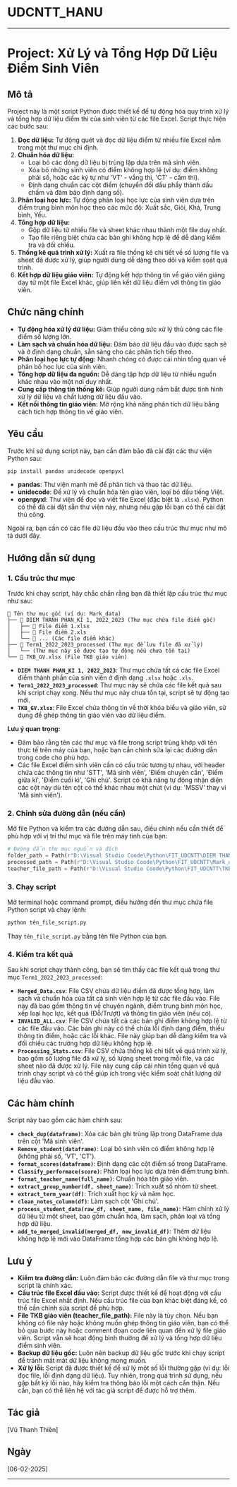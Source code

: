 # UDCNTT_HANU
---

# **Project: Xử Lý và Tổng Hợp Dữ Liệu Điểm Sinh Viên**

## Mô tả

Project này là một script Python được thiết kế để tự động hóa quy trình xử lý và tổng hợp dữ liệu điểm thi của sinh viên từ các file Excel. Script thực hiện các bước sau:

1.  **Đọc dữ liệu:** Tự động quét và đọc dữ liệu điểm từ nhiều file Excel nằm trong một thư mục chỉ định.
2.  **Chuẩn hóa dữ liệu:**
    *   Loại bỏ các dòng dữ liệu bị trùng lặp dựa trên mã sinh viên.
    *   Xóa bỏ những sinh viên có điểm không hợp lệ (ví dụ: điểm không phải số, hoặc các ký tự như 'VT' - vắng thi, 'CT' - cấm thi).
    *   Định dạng chuẩn các cột điểm (chuyển đổi dấu phẩy thành dấu chấm và đảm bảo định dạng số).
3.  **Phân loại học lực:** Tự động phân loại học lực của sinh viên dựa trên điểm trung bình môn học theo các mức độ: Xuất sắc, Giỏi, Khá, Trung bình, Yếu.
4.  **Tổng hợp dữ liệu:**
    *   Gộp dữ liệu từ nhiều file và sheet khác nhau thành một file duy nhất.
    *   Tạo file riêng biệt chứa các bản ghi không hợp lệ để dễ dàng kiểm tra và đối chiếu.
5.  **Thống kê quá trình xử lý:** Xuất ra file thống kê chi tiết về số lượng file và sheet đã được xử lý, giúp người dùng dễ dàng theo dõi và kiểm soát quá trình.
6.  **Kết hợp dữ liệu giáo viên:** Tự động kết hợp thông tin về giáo viên giảng dạy từ một file Excel khác, giúp liên kết dữ liệu điểm với thông tin giáo viên.

## Chức năng chính

*   **Tự động hóa xử lý dữ liệu:** Giảm thiểu công sức xử lý thủ công các file điểm số lượng lớn.
*   **Làm sạch và chuẩn hóa dữ liệu:** Đảm bảo dữ liệu đầu vào được sạch sẽ và ở định dạng chuẩn, sẵn sàng cho các phân tích tiếp theo.
*   **Phân loại học lực tự động:**  Nhanh chóng có được cái nhìn tổng quan về phân bố học lực của sinh viên.
*   **Tổng hợp dữ liệu đa nguồn:**  Dễ dàng tập hợp dữ liệu từ nhiều nguồn khác nhau vào một nơi duy nhất.
*   **Cung cấp thông tin thống kê:**  Giúp người dùng nắm bắt được tình hình xử lý dữ liệu và chất lượng dữ liệu đầu vào.
*   **Kết nối thông tin giáo viên:**  Mở rộng khả năng phân tích dữ liệu bằng cách tích hợp thông tin về giáo viên.

## Yêu cầu

Trước khi sử dụng script này, bạn cần đảm bảo đã cài đặt các thư viện Python sau:

```bash
pip install pandas unidecode openpyxl
```

*   **pandas**: Thư viện mạnh mẽ để phân tích và thao tác dữ liệu.
*   **unidecode**:  Để xử lý và chuẩn hóa tên giáo viên, loại bỏ dấu tiếng Việt.
*   **openpyxl**: Thư viện để đọc và viết file Excel (đặc biệt là `.xlsx`). Python có thể đã cài đặt sẵn thư viện này, nhưng nếu gặp lỗi bạn có thể cài đặt thủ công.

Ngoài ra, bạn cần có các file dữ liệu đầu vào theo cấu trúc thư mục như mô tả dưới đây.

## Hướng dẫn sử dụng

### 1. Cấu trúc thư mục

Trước khi chạy script, hãy chắc chắn rằng bạn đã thiết lập cấu trúc thư mục như sau:

```
📁 Tên thư mục gốc (ví dụ: Mark_data)
├── 📁 DIEM THANH PHAN_KI 1, 2022_2023 (Thư mục chứa file điểm gốc)
│   ├── 📄 File điểm 1.xlsx
│   ├── 📄 File điểm 2.xls
│   └── 📄 ... (Các file điểm khác)
├── 📁 Term1_2022_2023_processed (Thư mục để lưu file đã xử lý)
│   └── (Thư mục này sẽ được tạo tự động nếu chưa tồn tại)
└── 📄 TKB_GV.xlsx (File TKB giáo viên)
```

*   **`DIEM THANH PHAN_KI 1, 2022_2023`**: Thư mục chứa tất cả các file Excel điểm thành phần của sinh viên ở định dạng `.xlsx` hoặc `.xls`.
*   **`Term1_2022_2023_processed`**: Thư mục này sẽ chứa các file kết quả sau khi script chạy xong. Nếu thư mục này chưa tồn tại, script sẽ tự động tạo mới.
*   **`TKB_GV.xlsx`**: File Excel chứa thông tin về thời khóa biểu và giáo viên, sử dụng để ghép thông tin giáo viên vào dữ liệu điểm.

**Lưu ý quan trọng:**

*   Đảm bảo rằng tên các thư mục và file trong script trùng khớp với tên thực tế trên máy của bạn, hoặc bạn cần chỉnh sửa lại các đường dẫn trong code cho phù hợp.
*   Các file Excel điểm sinh viên cần có cấu trúc tương tự nhau, với header chứa các thông tin như 'STT', 'Mã sinh viên', 'Điểm chuyên cần', 'Điểm giữa kì', 'Điểm cuối kì', 'Ghi chú'. Script có khả năng tự động nhận diện các cột này dù tên cột có thể khác nhau một chút (ví dụ: 'MSSV' thay vì 'Mã sinh viên').

### 2. Chỉnh sửa đường dẫn (nếu cần)

Mở file Python và kiểm tra các đường dẫn sau, điều chỉnh nếu cần thiết để phù hợp với vị trí thư mục và file trên máy tính của bạn:

```python
# Đường dẫn thư mục nguồn và đích
folder_path = Path(r"D:\Visual Studio Coode\Python\FIT_UDCNTT\DIEM THANH PHAN_KI 1, 2022_2023")
processed_path = Path(r"D:\Visual Studio Coode\Python\FIT_UDCNTT\Mark_data\Term1_2022_2023_processed")
teacher_file_path = Path(r"D:\Visual Studio Coode\Python\FIT_UDCNTT\TKB_GV khoa.xlsx")
```

### 3. Chạy script

Mở terminal hoặc command prompt, điều hướng đến thư mục chứa file Python script và chạy lệnh:

```bash
python tên_file_script.py
```

Thay `tên_file_script.py` bằng tên file Python của bạn.

### 4. Kiểm tra kết quả

Sau khi script chạy thành công, bạn sẽ tìm thấy các file kết quả trong thư mục `Term1_2022_2023_processed`:

*   **`Merged_Data.csv`**: File CSV chứa dữ liệu điểm đã được tổng hợp, làm sạch và chuẩn hóa của tất cả sinh viên hợp lệ từ các file đầu vào. File này đã bao gồm thông tin về chuyên ngành, điểm trung bình môn học, xếp loại học lực, kết quả (Đỗ/Trượt) và thông tin giáo viên (nếu có).
*   **`INVALID_ALL.csv`**: File CSV chứa tất cả các bản ghi điểm không hợp lệ từ các file đầu vào. Các bản ghi này có thể chứa lỗi định dạng điểm, thiếu thông tin điểm, hoặc các lỗi khác. File này giúp bạn dễ dàng kiểm tra và đối chiếu các trường hợp dữ liệu không hợp lệ.
*   **`Processing_Stats.csv`**: File CSV chứa thống kê chi tiết về quá trình xử lý, bao gồm số lượng file đã xử lý, số lượng sheet trong mỗi file, và các sheet nào đã được xử lý. File này cung cấp cái nhìn tổng quan về quá trình chạy script và có thể giúp ích trong việc kiểm soát chất lượng dữ liệu đầu vào.

## Các hàm chính

Script này bao gồm các hàm chính sau:

*   **`check_dup(dataframe)`**: Xóa các bản ghi trùng lặp trong DataFrame dựa trên cột 'Mã sinh viên'.
*   **`Remove_student(dataframe)`**: Loại bỏ sinh viên có điểm không hợp lệ (không phải số, 'VT', 'CT').
*   **`format_scores(dataframe)`**: Định dạng các cột điểm số trong DataFrame.
*   **`Classify_performace(score)`**: Phân loại học lực dựa trên điểm trung bình.
*   **`format_teacher_name(full_name)`**: Chuẩn hóa tên giáo viên.
*   **`extract_group_number(df, sheet_name)`**: Trích xuất số nhóm từ sheet.
*   **`extract_term_year(df)`**: Trích xuất học kỳ và năm học.
*   **`clean_notes_column(df)`**: Làm sạch cột 'Ghi chú'.
*   **`process_student_data(raw_df, sheet_name, file_name)`**: Hàm chính xử lý dữ liệu từ một sheet, bao gồm chuẩn hóa, làm sạch, phân loại và tổng hợp dữ liệu.
*   **`add_to_merged_invalid(merged_df, new_invalid_df)`**:  Thêm dữ liệu không hợp lệ mới vào DataFrame tổng hợp các bản ghi không hợp lệ.

## Lưu ý

*   **Kiểm tra đường dẫn:** Luôn đảm bảo các đường dẫn file và thư mục trong script là chính xác.
*   **Cấu trúc file Excel đầu vào:** Script được thiết kế để hoạt động với cấu trúc file Excel nhất định. Nếu cấu trúc file của bạn khác biệt đáng kể, có thể cần chỉnh sửa script để phù hợp.
*   **File TKB giáo viên (teacher\_file\_path):**  File này là tùy chọn. Nếu bạn không có file này hoặc không muốn ghép thông tin giáo viên, bạn có thể bỏ qua bước này hoặc comment đoạn code liên quan đến xử lý file giáo viên. Script vẫn sẽ hoạt động bình thường để xử lý và tổng hợp dữ liệu điểm sinh viên.
*   **Backup dữ liệu gốc:**  Luôn nên backup dữ liệu gốc trước khi chạy script để tránh mất mát dữ liệu không mong muốn.
*   **Xử lý lỗi:** Script đã được thiết kế để xử lý một số lỗi thường gặp (ví dụ: lỗi đọc file, lỗi định dạng dữ liệu). Tuy nhiên, trong quá trình sử dụng, nếu gặp bất kỳ lỗi nào, hãy kiểm tra thông báo lỗi một cách cẩn thận. Nếu cần, bạn có thể liên hệ với tác giả script để được hỗ trợ thêm.

## Tác giả

[Vũ Thanh Thiên]

## Ngày

[06-02-2025]

---
